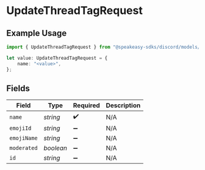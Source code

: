 # UpdateThreadTagRequest

## Example Usage

```typescript
import { UpdateThreadTagRequest } from "@speakeasy-sdks/discord/models/components";

let value: UpdateThreadTagRequest = {
    name: "<value>",
};
```

## Fields

| Field              | Type               | Required           | Description        |
| ------------------ | ------------------ | ------------------ | ------------------ |
| `name`             | *string*           | :heavy_check_mark: | N/A                |
| `emojiId`          | *string*           | :heavy_minus_sign: | N/A                |
| `emojiName`        | *string*           | :heavy_minus_sign: | N/A                |
| `moderated`        | *boolean*          | :heavy_minus_sign: | N/A                |
| `id`               | *string*           | :heavy_minus_sign: | N/A                |